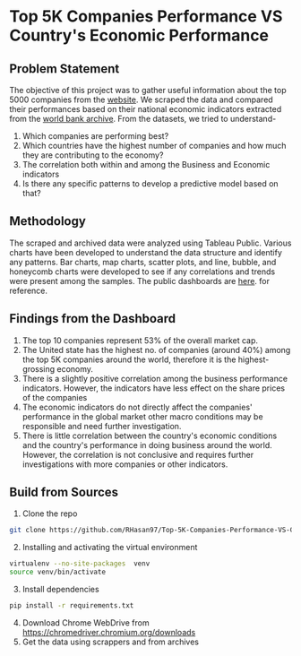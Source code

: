 # Top 5K Companies Performance VS Country's Economic Performance
## Problem Statement
The objective of this project was to gather useful information about the top 5000 companies from the [website](https://companiesmarketcap.com/). We scraped the data and compared their performances based on their national economic indicators extracted from the [world bank archive](https://archive.doingbusiness.org/en/data/exploretopics/starting-a-business). From the datasets, we tried to understand-
1. Which companies are performing best?
2. Which countries have the highest number of companies and how much they are contributing to the economy?
3. The correlation both within and among the Business and Economic indicators
4. Is there any specific patterns to develop a predictive model based on that?
## Methodology
The scraped and archived data were analyzed using Tableau Public. Various charts have been developed to understand the data structure and identify any patterns. Bar charts, map charts, scatter plots, and line, bubble, and honeycomb charts were developed to see if any correlations and trends were present among the samples. The public dashboards are [here](https://public.tableau.com/app/profile/ragib.hasan/viz/DataAnalysisProject_16873100451240/CorrelationbetweenBusinessPerformanceIndicatorsandEconomicIndicators?publish=yes). for reference. 
## Findings from the Dashboard
1. The top 10 companies represent 53% of the overall market cap.
2. The United state has the highest no. of companies (around 40%) among the top 5K companies around the world, therefore it is the highest-grossing economy.
3. There is a slightly positive correlation among the business performance indicators. However, the indicators have less effect on the share prices of the companies
4. The economic indicators do not directly affect the companies' performance in the global market other macro conditions may be responsible and need further investigation.
5. There is little correlation between the country's economic conditions and the country's performance in doing business around the world. However, the correlation is not conclusive and requires further investigations with more companies or other indicators.
## Build from Sources
1. Clone the repo
```bash
git clone https://github.com/RHasan97/Top-5K-Companies-Performance-VS-Country-s-Economic-Performance.git
```
2. Installing and activating the virtual environment
```bash
virtualenv --no-site-packages  venv
source venv/bin/activate
```
3. Install dependencies
```bash
pip install -r requirements.txt
```
4. Download Chrome WebDrive from https://chromedriver.chromium.org/downloads
5. Get the data using scrappers and from archives

